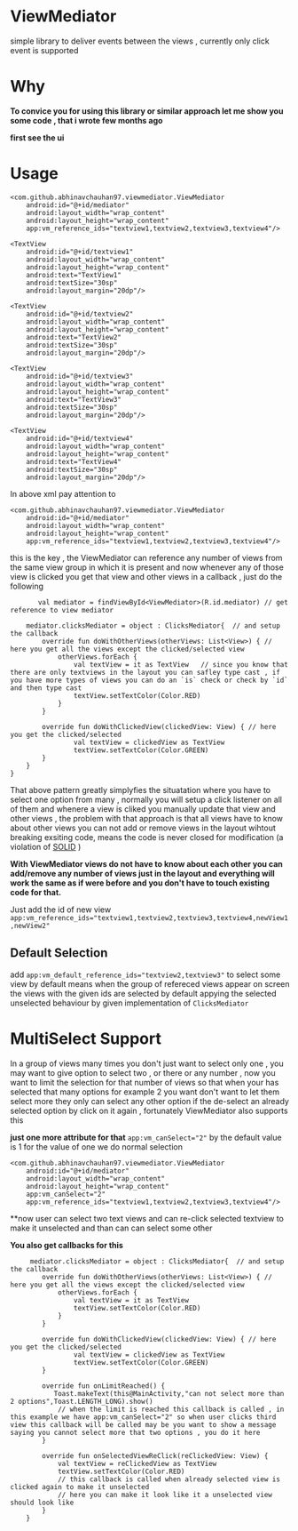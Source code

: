 # ViewMediator


simple library to deliver events between the views , currently only click event is supported

<h1> Why </h1>

**To convice you for using this library or similar approach let me show you some code , that i wrote few months ago**

__first see the ui__



<h1> Usage </h1>

 <LinearLayout xmlns:android="http://schemas.android.com/apk/res/android"
    xmlns:app="http://schemas.android.com/apk/res-auto"
    xmlns:tools="http://schemas.android.com/tools"
    android:layout_width="match_parent"
    android:layout_height="match_parent"
    android:orientation="vertical"
    tools:context=".MainActivity">

    <com.github.abhinavchauhan97.viewmediator.ViewMediator
        android:id="@+id/mediator"
        android:layout_width="wrap_content"
        android:layout_height="wrap_content"
        app:vm_reference_ids="textview1,textview2,textview3,textview4"/>

    <TextView
        android:id="@+id/textview1"
        android:layout_width="wrap_content"
        android:layout_height="wrap_content"
        android:text="TextView1"
        android:textSize="30sp"
        android:layout_margin="20dp"/>

    <TextView
        android:id="@+id/textview2"
        android:layout_width="wrap_content"
        android:layout_height="wrap_content"
        android:text="TextView2"
        android:textSize="30sp"
        android:layout_margin="20dp"/>

    <TextView
        android:id="@+id/textview3"
        android:layout_width="wrap_content"
        android:layout_height="wrap_content"
        android:text="TextView3"
        android:textSize="30sp"
        android:layout_margin="20dp"/>

    <TextView
        android:id="@+id/textview4"
        android:layout_width="wrap_content"
        android:layout_height="wrap_content"
        android:text="TextView4"
        android:textSize="30sp"
        android:layout_margin="20dp"/>

</LinearLayout>



In above xml pay attention to 
      
        
    <com.github.abhinavchauhan97.viewmediator.ViewMediator
        android:id="@+id/mediator"
        android:layout_width="wrap_content"
        android:layout_height="wrap_content"
        app:vm_reference_ids="textview1,textview2,textview3,textview4"/>
        
 this is the key , the ViewMediator can reference any number of views from the same view group in which it is present and now whenever any of those view is clicked you get    that view and other views in a callback  , just do the following 
 
           val mediator = findViewById<ViewMediator>(R.id.mediator) // get reference to view mediator
        
        mediator.clicksMediator = object : ClicksMediator{  // and setup the callback 
            override fun doWithOtherViews(otherViews: List<View>) { // here you get all the views except the clicked/selected view
                otherViews.forEach { 
                    val textView = it as TextView   // since you know that there are only textviews in the layout you can safley type cast , if you have more types of views you can do an `is` check or check by `id` and then type cast
                    textView.setTextColor(Color.RED)
                }
            }
            
            override fun doWithClickedView(clickedView: View) { // here you get the clicked/selected
                    val textView = clickedView as TextView
                    textView.setTextColor(Color.GREEN)
            }
        }
    }
    
That above pattern greatly simplyfies the situatation where you have to select one option from many , normally you will setup a click listener on all of them and whenere a view is cliked you manually update that view and other views , the problem with that approach is that all views have to know about other views you can not add or remove views in the layout wihtout breaking exsiting code, means the code is never closed for modification (a violation of [SOLID](https://en.wikipedia.org/wiki/SOLID) )  


**With ViewMediator views do not have to know about each other you can add/remove any number of views just in the layout and everything will work the same as if were before  and you don't have to touch existing code for that.**

 Just add the id of new view  `app:vm_reference_ids="textview1,textview2,textview3,textview4,newView1,newView2"`
 
 <h2> Default Selection </h2>
 
 add  `app:vm_default_reference_ids="textview2,textview3"` to select some view by default means when the group of refereced views appear on screen the views with the given    ids are selected by default appying the selected  unselected behaviour by given implementation of `ClicksMediator` 
 
     
     
 
 <h1> MultiSelect Support </h1> 
 
 In a group of views many times you don't just want to select only one , you may want to give option to select two , or there or any number , now you want to limit the selection for that number of views so that when your has selected that many options for example 2 you want don't want to let them select more they only can select any other option if the de-select an already selected option by click on it again , fortunately ViewMediator  also supports this
 
**just one more attribute for that**  `app:vm_canSelect="2"` by the default value is 1 for the value of one we do normal selection 


       
    <com.github.abhinavchauhan97.viewmediator.ViewMediator
        android:id="@+id/mediator"
        android:layout_width="wrap_content"
        android:layout_height="wrap_content"
        app:vm_canSelect="2"
        app:vm_reference_ids="textview1,textview2,textview3,textview4"/>
        
**now user can select two text views and can re-click selected textview to make it unselected and than can can select some other 

**You also get callbacks for this** 


         mediator.clicksMediator = object : ClicksMediator{  // and setup the callback
            override fun doWithOtherViews(otherViews: List<View>) { // here you get all the views except the clicked/selected view
                otherViews.forEach {
                    val textView = it as TextView
                    textView.setTextColor(Color.RED)
                }
            }

            override fun doWithClickedView(clickedView: View) { // here you get the clicked/selected
                    val textView = clickedView as TextView
                    textView.setTextColor(Color.GREEN)
            }

            override fun onLimitReached() { 
               Toast.makeText(this@MainActivity,"can not select more than 2 options",Toast.LENGTH_LONG).show()
                // when the limit is reached this callback is called , in this example we have app:vm_canSelect="2" so when user clicks third view this callback will be called may be you want to show a message saying you cannot select more that two options , you do it here
            }

            override fun onSelectedViewReClick(reClickedView: View) {
                val textView = reClickedView as TextView
                textView.setTextColor(Color.RED)         
                // this callback is called when already selected view is clicked again to make it unselected
                // here you can make it look like it a unselected view should look like
            }
        }
